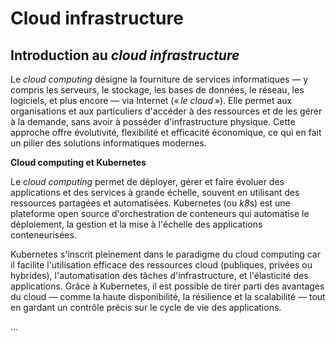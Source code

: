 # Cloud infrastructure

## Introduction au _cloud infrastructure_

Le _cloud computing_ désigne la fourniture de services informatiques — y compris les serveurs, le stockage, les bases de données, le réseau, les logiciels, et plus encore — via Internet (« _le cloud_ »). Elle permet aux organisations et aux particuliers d'accéder à des ressources et de les gérer à la demande, sans avoir à posséder d'infrastructure physique. Cette approche offre évolutivité, flexibilité et efficacité économique, ce qui en fait un pilier des solutions informatiques modernes.

**Cloud computing et Kubernetes**

Le _cloud computing_ permet de déployer, gérer et faire évoluer des applications et des services à grande échelle, souvent en utilisant des ressources partagées et automatisées. Kubernetes (ou _k8s_) est une plateforme open source d'orchestration de conteneurs qui automatise le déploiement, la gestion et la mise à l'échelle des applications conteneurisées.

Kubernetes s'inscrit pleinement dans le paradigme du cloud computing car il facilite l'utilisation efficace des ressources cloud (publiques, privées ou hybrides), l'automatisation des tâches d'infrastructure, et l'élasticité des applications. Grâce à Kubernetes, il est possible de tirer parti des avantages du cloud — comme la haute disponibilité, la résilience et la scalabilité — tout en gardant un contrôle précis sur le cycle de vie des applications.

…